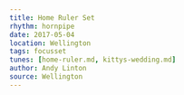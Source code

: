 ```yaml
---
title: Home Ruler Set
rhythm: hornpipe
date: 2017-05-04
location: Wellington
tags: focusset
tunes: [home-ruler.md, kittys-wedding.md]
author: Andy Linton
source: Wellington
---
```

